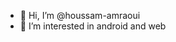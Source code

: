 - 👋 Hi, I’m @houssam-amraoui
- 👀 I’m interested in android and web
<!--- - 🌱 I’m currently learning to build component libraries and plugins
- 💞️ I’m looking to collaborate on android
- 📫 How to reach me houss_amino@live.fr


houssam-amraoui/houssam-amraoui is a ✨ special ✨ repository because its `README.md` (this file) appears on your GitHub profile.
You can click the Preview link to take a look at your changes.
--->
